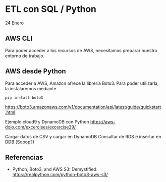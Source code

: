 # ETL con SQL / Python

24 Enero

## AWS CLI

Para poder acceder a los recursos de AWS, necesitamos preparar nuestro entorno de trabajo.


## AWS desde Python

Para acceder a AWS, Amazon ofrece la librería Boto3. Para poder utilizarla, la instalaremos mediante

``` console
pip install boto3
```

https://boto3.amazonaws.com/v1/documentation/api/latest/guide/quickstart.html



Ejemplo cloud9 y DynamoDB con Python
https://aws-dojo.com/excercises/excercise29/


Cargar datos de CSV y cargar en DynamoDB
Consultar de RDS e insertar en DDB (Sqoop?)

## Referencias

* Python, Boto3, and AWS S3: Demystified: <https://realpython.com/python-boto3-aws-s3/>

